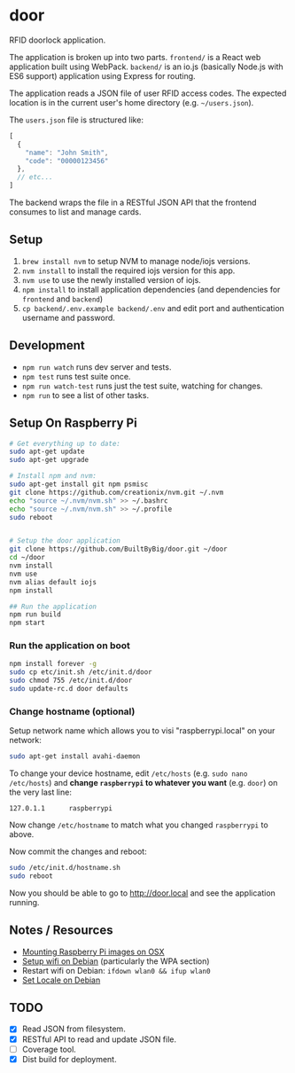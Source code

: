 # door

RFID doorlock application.

The application is broken up into two parts. `frontend/` is a React web application built using WebPack. `backend/` is an io.js (basically Node.js with ES6 support) application using Express for routing.

The application reads a JSON file of user RFID access codes. The expected location is in the current user's home directory (e.g. `~/users.json`).

The `users.json` file is structured like:

```js
[
  {
    "name": "John Smith",
    "code": "00000123456"
  },
  // etc...
]
```

The backend wraps the file in a RESTful JSON API that the frontend consumes to list and manage cards.


## Setup

1. `brew install nvm` to setup NVM to manage node/iojs versions.
2. `nvm install` to install the required iojs version for this app.
3. `nvm use` to use the newly installed version of iojs.
4. `npm install` to install application dependencies (and dependencies for `frontend` and `backend`)
5. `cp backend/.env.example backend/.env` and edit port and authentication username and password.


## Development

- `npm run watch` runs dev server and tests.
- `npm test` runs test suite once.
- `npm run watch-test` runs just the test suite, watching for changes.
- `npm run` to see a list of other tasks.

## Setup On Raspberry Pi

```bash
# Get everything up to date:
sudo apt-get update
sudo apt-get upgrade

# Install npm and nvm:
sudo apt-get install git npm psmisc
git clone https://github.com/creationix/nvm.git ~/.nvm
echo "source ~/.nvm/nvm.sh" >> ~/.bashrc
echo "source ~/.nvm/nvm.sh" >> ~/.profile
sudo reboot


# Setup the door application
git clone https://github.com/BuiltByBig/door.git ~/door
cd ~/door
nvm install
nvm use
nvm alias default iojs
npm install

## Run the application
npm run build
npm start
```

### Run the application on boot

```bash
npm install forever -g
sudo cp etc/init.sh /etc/init.d/door
sudo chmod 755 /etc/init.d/door
sudo update-rc.d door defaults
```


### Change hostname (optional)

Setup network name which allows you to visi "raspberrypi.local" on your network:

```bash
sudo apt-get install avahi-daemon
```

To change your device hostname, edit `/etc/hosts` (e.g. `sudo nano /etc/hosts`) and **change `raspberrypi` to whatever you want** (e.g. `door`) on the very last line:

```
127.0.1.1      raspberrypi
```

Now change `/etc/hostname` to match what you changed `raspberrypi` to above.

Now commit the changes and reboot:

```bash
sudo /etc/init.d/hostname.sh
sudo reboot
```

Now you should be able to go to http://door.local and see the application running.


## Notes / Resources

- [Mounting Raspberry Pi images on OSX](http://pi.gbaman.info/?p=328)
- [Setup wifi on Debian](https://wiki.debian.org/WiFi/HowToUse#Command_Line) (particularly the WPA section)
- Restart wifi on Debian: `ifdown wlan0 && ifup wlan0`
- [Set Locale on Debian](https://bbs.archlinux.org/viewtopic.php?id=156845)


## TODO

- [x] Read JSON from filesystem.
- [x] RESTful API to read and update JSON file.
- [ ] Coverage tool.
- [x] Dist build for deployment.

